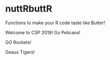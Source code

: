 # nuttRbuttR
Functions to make your R code taste like Butter!


Welcome to CSP 2019! Go Pelicans!

GO Rockets!

Geaux Tigers!